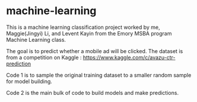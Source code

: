 # machine-learning

This is a machine learning classification project worked by me, Maggie(Jingyi) Li, and Levent Kayin from the Emory MSBA program Machine Learning class.

The goal is to predict whether a mobile ad will be clicked. The dataset is from a competition on Kaggle :
https://www.kaggle.com/c/avazu-ctr-prediction

Code 1 is to sample the original training dataset to a smaller random sample for model building.

Code 2 is the main bulk of code to build models and make predictions.

